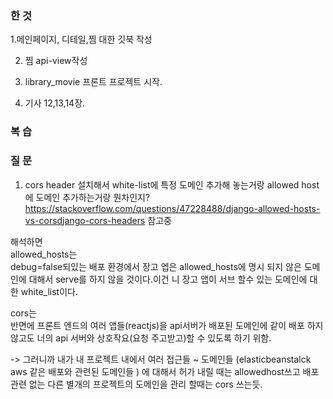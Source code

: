 ### 한 것   


1.메인페이지, 디테일,찜 대한 깃북 작성 

2. 찜 api-view작성  

3. library_movie 프론트 프로젝트 시작.  


4. 기사 12,13,14장. 

### 복 습  





### 질 문  

1. cors header 설치해서 white-list에 특정 도메인 추가해 놓는거랑 allowed host 에 도메인 추가하는거랑 뭔차인지?  
https://stackoverflow.com/questions/47228488/django-allowed-hosts-vs-corsdjango-cors-headers 참고중 

해석하면  
allowed_hosts는   
debug=false되있는 배포 환경에서 장고 엡은 allowed_hosts에 명시 되지 않은 도메인에 대해서 serve를 하지 않을 것이다.이건 니 장고 앱이 서브 할수 있는 도메인에 대한 white_list이다.   

cors는  
반면에 프론트 엔드의 여러 앱들(reactjs)을 api서버가 배포된 도메인에 같이 배포 하지 않고도  너의 api 서버와 상호작요(요청 주고받고)할 수 있도록 하기 위함.   


-> 그러니까 내가 내 프로젝트 내에서 여러 접근들 ~ 도메인들 (elasticbeanstalck aws  같은 배포와 관련된 도메인들 ) 에 대해서 허가 내릴 때는 allowedhost쓰고 배포 관련 없는 다른 별개의 프로젝트의 도메인을 관리 할때는 cors 쓰는듯. 
  
